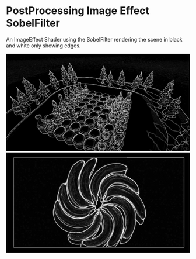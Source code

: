 # PostProcessing Image Effect SobelFilter

An ImageEffect Shader using the SobelFilter rendering the scene in black and white only showing edges.

![Alt Text](https://raw.githubusercontent.com/KristinLague/KristinLague.github.io/main/Images/EdgeChess.gif)
![Alt Text](https://github.com/KristinLague/KristinLague.github.io/blob/main/Images/Screenshot%202022-10-19%20at%2017.03.02.png)
